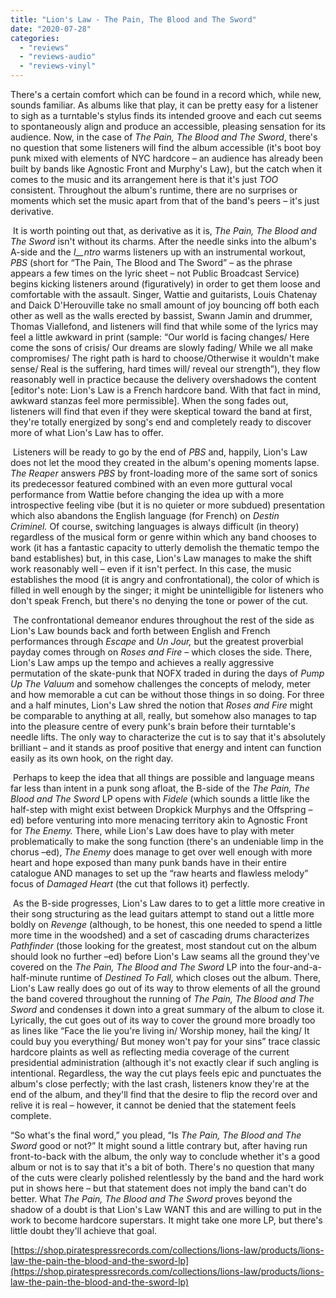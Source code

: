 ```yaml
---
title: "Lion's Law - The Pain, The Blood and The Sword"
date: "2020-07-28"
categories: 
  - "reviews"
  - "reviews-audio"
  - "reviews-vinyl"
---
```


There's a certain comfort which can be found in a record which, while new, sounds familiar. As albums like that play, it can be pretty easy for a listener to sigh as a turntable's stylus finds its intended groove and each cut seems to spontaneously align and produce an accessible, pleasing sensation for its audience. Now, in the case of _The Pain, The Blood and The Sword_, there's no question that some listeners will find the album accessible (it's boot boy punk mixed with elements of NYC hardcore – an audience has already been built by bands like Agnostic Front and Murphy's Law), but the catch when it comes to the music and its arrangement here is that it's just _TOO_ consistent. Throughout the album's runtime, there are no surprises or moments which set the music apart from that of the band's peers – it's just derivative.

 It is worth pointing out that, as derivative as it is, _The Pain, The Blood and The Sword_ isn't without its charms. After the needle sinks into the album's A-side and the _I__ntro_ warms listeners up with an instrumental workout, _PBS_ (short for “The Pain, The Blood and The Sword” – as the phrase appears a few times on the lyric sheet – not Public Broadcast Service) begins kicking listeners around (figuratively) in order to get them loose and comfortable with the assault. Singer, Wattie and guitarists, Louis Chatenay and Daick D'Herouville take no small amount of joy bouncing off both each other as well as the walls erected by bassist, Swann Jamin and drummer, Thomas Viallefond, and listeners will find that while some of the lyrics may feel a little awkward in print (sample: “Our world is facing changes/ Here come the sons of crisis/ Our dreams are slowly fading/ While we all make compromises/ The right path is hard to choose/Otherwise it wouldn't make sense/ Real is the suffering, hard times will/ reveal our strength”), they flow reasonably well in practice because the delivery overshadows the content \[editor's note: Lion's Law is a French hardcore band. With that fact in mind, awkward stanzas feel more permissible\]. When the song fades out, listeners will find that even if they were skeptical toward the band at first, they're totally energized by song's end and completely ready to discover more of what Lion's Law has to offer.

 Listeners will be ready to go by the end of _PBS_ and, happily, Lion's Law does not let the mood they created in the album's opening moments lapse. _The Reaper_ answers _PBS_ by front-loading more of the same sort of sonics its predecessor featured combined with an even more guttural vocal performance from Wattie before changing the idea up with a more introspective feeling vibe (but it is no quieter or more subdued) presentation which also abandons the English language (for French) on _Destin Criminel._ Of course, switching languages is always difficult (in theory) regardless of the musical form or genre within which any band chooses to work (it has a fantastic capacity to utterly demolish the thematic tempo the band establishes) but, in this case, Lion's Law manages to make the shift work reasonably well – even if it isn't perfect. In this case, the music establishes the mood (it is angry and confrontational), the color of which is filled in well enough by the singer; it might be unintelligible for listeners who don't speak French, but there's no denying the tone or power of the cut.

 The confrontational demeanor endures throughout the rest of the side as Lion's Law bounds back and forth between English and French performances through _Escape_ and _Un Jour,_ but the greatest proverbial payday comes through on _Roses and Fire_ – which closes the side. There, Lion's Law amps up the tempo and achieves a really aggressive permutation of the skate-punk that NOFX traded in during the days of _Pump Up The Valuum_ and somehow challenges the concepts of melody, meter and how memorable a cut can be without those things in so doing. For three and a half minutes, Lion's Law shred the notion that _Roses and Fire_ might be comparable to anything at all, really, but somehow also manages to tap into the pleasure centre of every punk's brain before their turntable's needle lifts. The only way to characterize the cut is to say that it's absolutely brilliant – and it stands as proof positive that energy and intent can function easily as its own hook, on the right day.

 Perhaps to keep the idea that all things are possible and language means far less than intent in a punk song afloat, the B-side of the _The Pain, The Blood and The Sword_ LP opens with _Fidele_ (which sounds a little like the half-step with might exist between Dropkick Murphys and the Offspring –ed) before venturing into more menacing territory akin to Agnostic Front for _The Enemy._ There, while Lion's Law does have to play with meter problematically to make the song function (there's an undeniable limp in the chorus –ed), _The Enemy_ does manage to get over well enough with more heart and hope exposed than many punk bands have in their entire catalogue AND manages to set up the “raw hearts and flawless melody” focus of _Damaged Heart_ (the cut that follows it) perfectly. 

 As the B-side progresses, Lion's Law dares to to get a little more creative in their song structuring as the lead guitars attempt to stand out a little more boldly on _Revenge_ (although, to be honest, this one needed to spend a little more time in the woodshed) and a set of cascading drums characterizes _Pathfinder_ (those looking for the greatest, most standout cut on the album should look no further –ed) before Lion's Law seams all the ground they've covered on the _The Pain, The Blood and The Sword_ LP into the four-and-a-half-minute runtime of _Destined To Fall,_ which closes out the album. There, Lion's Law really does go out of its way to throw elements of all the ground the band covered throughout the running of _The Pain, The Blood and The Sword_ and condenses it down into a great summary of the album to close it. Lyrically, the cut goes out of its way to cover the ground more broadly too as lines like “Face the lie you're living in/ Worship money, hail the king/ It could buy you everything/ But money won't pay for your sins” trace classic hardcore plaints as well as reflecting media coverage of the current presidential administration (although it's not exactly clear if such angling is intentional. Regardless, the way the cut plays feels epic and punctuates the album's close perfectly; with the last crash, listeners know they're at the end of the album, and they'll find that the desire to flip the record over and relive it is real – however, it cannot be denied that the statement feels complete.

“So what's the final word,” you plead, “Is _The Pain, The Blood and The Sword_ good or not?” It might sound a little contrary but, after having run front-to-back with the album, the only way to conclude whether it's a good album or not is to say that it's a bit of both. There's no question that many of the cuts were clearly polished relentlessly by the band and the hard work put in shows here – but that statement does not imply the band can't do better. What _The Pain, The Blood and The Sword_ proves beyond the shadow of a doubt is that Lion's Law WANT this and are willing to put in the work to become hardcore superstars. It might take one more LP, but there's little doubt they'll achieve that goal. 

[https://shop.piratespressrecords.com/collections/lions-law/products/lions-law-the-pain-the-blood-and-the-sword-lp](https://shop.piratespressrecords.com/collections/lions-law/products/lions-law-the-pain-the-blood-and-the-sword-lp)
